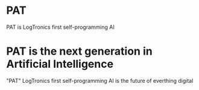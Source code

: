 # PAT
PAT is LogTronics first self-programming AI

# PAT is the next generation in Artificial Intelligence
"PAT" LogTronics first self-programming AI is the future of everthing digital
